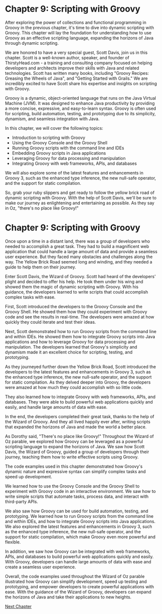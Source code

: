 # Chapter 9: Scripting with Groovy

After exploring the power of collections and functional programming in Groovy in the previous chapter, it's time to dive into dynamic scripting with Groovy. This chapter will lay the foundation for understanding how to use Groovy as an effective scripting language, expanding the horizons of Java through dynamic scripting.

We are honored to have a very special guest, Scott Davis, join us in this chapter. Scott is a well-known author, speaker, and founder of ThirstyHead.com - a training and consulting company focused on helping developers and architects improve their skills with Java and related technologies. Scott has written many books, including "Groovy Recipes: Greasing the Wheels of Java", and "Getting Started with Grails." We are incredibly excited to have Scott share his expertise and insights on scripting with Groovy.

Groovy is a dynamic, object-oriented language that runs on the Java Virtual Machine (JVM). It was designed to enhance Java productivity by providing a more concise, expressive, and easy-to-learn syntax. Groovy is often used for scripting, build automation, testing, and prototyping due to its simplicity, dynamism, and seamless integration with Java.

In this chapter, we will cover the following topics:

- Introduction to scripting with Groovy
- Using the Groovy Console and the Groovy Shell
- Running Groovy scripts with the command line and IDEs
- Embedding Groovy scripts in Java applications
- Leveraging Groovy for data processing and manipulation
- Integrating Groovy with web frameworks, APIs, and databases

We will also explore some of the latest features and enhancements in Groovy 3, such as the enhanced type inference, the new null-safe operator, and the support for static compilation.

So, grab your ruby slippers and get ready to follow the yellow brick road of dynamic scripting with Groovy. With the help of Scott Davis, we'll be sure to make our journey as enlightening and entertaining as possible. As they say in Oz, "there's no place like Groovy!"
# Chapter 9: Scripting with Groovy

Once upon a time in a distant land, there was a group of developers who needed to accomplish a great task. They had to build a magnificent web application that could handle a large amount of data and provide a seamless user experience. But they faced many obstacles and challenges along the way. The Yellow Brick Road seemed long and winding, and they needed a guide to help them on their journey.

Enter Scott Davis, the Wizard of Groovy. Scott had heard of the developers' plight and decided to offer his help. He took them under his wing and showed them the magic of dynamic scripting with Groovy. With his guidance, the developers learned to write scripts that could accomplish complex tasks with ease.

First, Scott introduced the developers to the Groovy Console and the Groovy Shell. He showed them how they could experiment with Groovy code and see the results in real-time. The developers were amazed at how quickly they could iterate and test their ideas.

Next, Scott demonstrated how to run Groovy scripts from the command line and within IDEs. He showed them how to integrate Groovy scripts into Java applications and how to leverage Groovy for data processing and manipulation. The developers learned that Groovy's simplicity and dynamism made it an excellent choice for scripting, testing, and prototyping.

As they journeyed further down the Yellow Brick Road, Scott introduced the developers to the latest features and enhancements in Groovy 3, such as the enhanced type inference, the new null-safe operator, and the support for static compilation. As they delved deeper into Groovy, the developers were amazed at how much they could accomplish with so little code.

They also learned how to integrate Groovy with web frameworks, APIs, and databases. They were able to build powerful web applications quickly and easily, and handle large amounts of data with ease.

In the end, the developers completed their great task, thanks to the help of the Wizard of Groovy. And they all lived happily ever after, writing scripts that expanded the horizons of Java and made the world a better place.

As Dorothy said, "There's no place like Groovy!"
Throughout the Wizard of Oz parable, we explored how Groovy can be leveraged as a powerful scripting language to expand the horizons of Java. We saw how Scott Davis, the Wizard of Groovy, guided a group of developers through their journey, teaching them how to write effective scripts using Groovy.

The code examples used in this chapter demonstrated how Groovy's dynamic nature and expressive syntax can simplify complex tasks and speed up development. 

We learned how to use the Groovy Console and the Groovy Shell to experiment with Groovy code in an interactive environment. We saw how to write simple scripts that automate tasks, process data, and interact with third-party APIs. 

We also saw how Groovy can be used for build automation, testing, and prototyping. We learned how to run Groovy scripts from the command line and within IDEs, and how to integrate Groovy scripts into Java applications. We also explored the latest features and enhancements in Groovy 3, such as the enhanced type inference, the new null-safe operator, and the support for static compilation, which make Groovy even more powerful and flexible.

In addition, we saw how Groovy can be integrated with web frameworks, APIs, and databases to build powerful web applications quickly and easily. With Groovy, developers can handle large amounts of data with ease and create a seamless user experience.

Overall, the code examples used throughout the Wizard of Oz parable illustrated how Groovy can simplify development, speed up testing and prototyping, and empower developers to create powerful applications with ease. With the guidance of the Wizard of Groovy, developers can expand the horizons of Java and take their applications to new heights.


[Next Chapter](10_Chapter10.md)